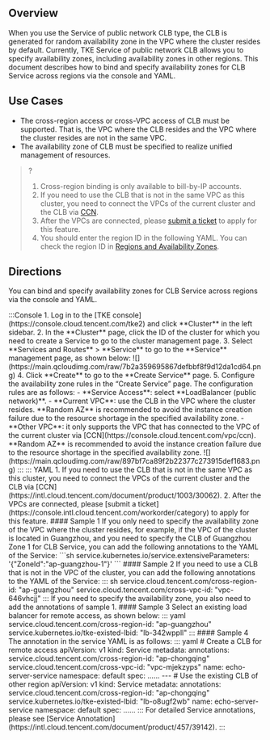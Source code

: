 ## Overview

When you use the Service of public network CLB type, the CLB is generated for random availability zone in the VPC where the cluster resides by default. Currently, TKE Service of public network CLB allows you to specify availability zones, including availability zones in other regions. This document describes how to bind and specify availability zones for CLB Service across regions via the console and YAML.


## Use Cases

- The cross-region access or cross-VPC access of CLB must be supported. That is, the VPC where the CLB resides and the VPC where the cluster resides are not in the same VPC.
- The availability zone of CLB must be specified to realize unified management of resources.

>?
> 1. Cross-region binding is only available to bill-by-IP accounts.
> 2. If you need to use the CLB that is not in the same VPC as this cluster, you need to connect the VPCs of the current cluster and the CLB via [CCN](https://intl.cloud.tencent.com/document/product/1003/30062).
> 2. After the VPCs are connected, please [submit a ticket](https://console.intl.cloud.tencent.com/workorder/category) to apply for this feature.
> 3. You should enter the region ID in the following YAML. You can check the region ID in [Regions and Availability Zones](https://intl.cloud.tencent.com/document/product/457/36736).


## Directions

You can bind and specify availability zones for CLB Service across regions via the console and YAML.


<dx-tabs>
:::Console
1. Log in to the [TKE console](https://console.cloud.tencent.com/tke2) and click **Cluster** in the left sidebar.
2. In the **Cluster** page, click the ID of the cluster for which you need to create a Service to go to the cluster management page.
3. Select **Services and Routes** > **Service** to go to the **Service** management page, as shown below:
   ![](https://main.qcloudimg.com/raw/7b2a359695867defbbf8f9d12da1cd64.png)
4. Click **Create** to go to the **Create Service** page.
5. Configure the availability zone rules in the “Create Service” page. The configuration rules are as follows:
 - **Service Access**: select **LoadBalancer (public network)**.
 - **Current VPC**: use the CLB in the VPC where the cluster resides. **Random AZ** is recommended to avoid the instance creation failure due to the resource shortage in the specified availability zone.
 - **Other VPC**: it only supports the VPC that has connected to the VPC of the current cluster via [CCN](https://console.cloud.tencent.com/vpc/ccn). **Random AZ** is recommended to avoid the instance creation failure due to the resource shortage in the specified availability zone.
     ![](https://main.qcloudimg.com/raw/897bf7ca89f2b22377c273915def1683.png)
     :::
     ::: YAML
     <dx-alert infotype="explain" title="">
1. If you need to use the CLB that is not in the same VPC as this cluster, you need to connect the VPCs of the current cluster and the CLB via [CCN](https://intl.cloud.tencent.com/document/product/1003/30062).
2. After the VPCs are connected, please [submit a ticket](https://console.intl.cloud.tencent.com/workorder/category) to apply for this feature.
</dx-alert>
#### Sample 1
If you only need to specify the availability zone of the VPC where the cluster resides, for example, if the VPC of the cluster is located in Guangzhou, and you need to specify the CLB of Guangzhou Zone 1 for CLB Service, you can add the following annotations to the YAML of the Service:
```sh
service.kubernetes.io/service.extensiveParameters: '{"ZoneId":"ap-guangzhou-1"}'
```
#### Sample 2
If you need to use a CLB that is not in the VPC of the cluster, you can add the following annotations to the YAML of the Service:
<dx-codeblock>
:::  sh
service.cloud.tencent.com/cross-region-id: "ap-guangzhou" 
service.cloud.tencent.com/cross-vpc-id: "vpc-646vhcjj"
:::
</dx-codeblock><dx-alert infotype="notice" title="">
If you need to specify the availability zone, you also need to add the annotations of sample 1.
</dx-alert>
#### Sample 3
Select an existing load balancer for remote access, as shown below:
<dx-codeblock>
:::  yaml
service.cloud.tencent.com/cross-region-id: "ap-guangzhou" 
service.kubernetes.io/tke-existed-lbid: "lb-342wppll"
:::
</dx-codeblock>
#### Sample 4 
The annotation in the service YAML is as follows:
<dx-codeblock>
:::  yaml
# Create a CLB for remote access
apiVersion: v1
kind: Service
metadata: 
  annotations: 
    service.cloud.tencent.com/cross-region-id: "ap-chongqing"
    service.cloud.tencent.com/cross-vpc-id: "vpc-mjekzyps"
  name: echo-server-service
  namespace: default
spec: 
  ...... 
--- 
# Use the existing CLB of other region
apiVersion: v1
kind: Service
metadata: 
  annotations: 
    service.cloud.tencent.com/cross-region-id: "ap-chongqing"
    service.kubernetes.io/tke-existed-lbid: "lb-o8ugf2wb"
  name: echo-server-service
  namespace: default
spec: 
  ...... 
:::
</dx-codeblock>For detailed Service annotations, please see [Service Annotation](https://intl.cloud.tencent.com/document/product/457/39142).
:::
</dx-tabs>
